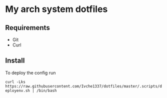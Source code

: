 # My arch system dotfiles

## Requirements

- Git
- Curl

## Install

To deploy the config run

  `curl -Lks https://raw.githubusercontent.com/Ivche1337/dotfiles/master/.scripts/deployenv.sh | /bin/bash`
